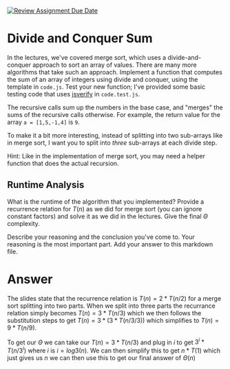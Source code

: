 [![Review Assignment Due Date](https://classroom.github.com/assets/deadline-readme-button-24ddc0f5d75046c5622901739e7c5dd533143b0c8e959d652212380cedb1ea36.svg)](https://classroom.github.com/a/E1vcEWuv)
# Divide and Conquer Sum

In the lectures, we've covered merge sort, which uses a divide-and-conquer
approach to sort an array of values. There are many more algorithms that take
such an approach. Implement a function that computes the sum of an array of
integers using divide and conquer, using the template in `code.js`. Test your
new function; I've provided some basic testing code that uses
[jsverify](https://jsverify.github.io/) in `code.test.js`.

The recursive calls sum up the numbers in the base case, and "merges" the sums
of the recursive calls otherwise. For example, the return value for the array `a
= [1,5,-1,4]` is `9`.

To make it a bit more interesting, instead of splitting into two sub-arrays like
in merge sort, I want you to split into *three* sub-arrays at each divide step.

Hint: Like in the implementation of merge sort, you may need a helper function
that does the actual recursion.

## Runtime Analysis

What is the runtime of the algorithm that you implemented? Provide a recurrence
relation for $T(n)$ as we did for merge sort (you can ignore constant factors)
and solve it as we did in the lectures. Give the final $\Theta$ complexity.

Describe your reasoning and the conclusion you've come to. Your reasoning is the
most important part. Add your answer to this markdown file.

# Answer
The slides state that the recurrence relation is $T(n) = 2 * T(n/2)$ for a merge sort splitting into two parts. When we split into three parts the recurrance relation simply becomes $T(n) = 3 * T(n/3)$ which we then follows the substitution steps to get $T(n) = 3 * (3 * T(n/3/3))$ which simplifies to $T(n) = 9 * T(n/9)$.

To get our $\Theta$ we can take our $T(n) = 3 * T(n/3)$ and plug in $i$ to get $3^i * T(n/3^i)$ where $i$ is $i = log3(n)$. We can then simplify this to get $n * T(1)$ which just gives us $n$ we can then use this to get our final answer of $\Theta(n)$
